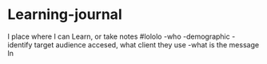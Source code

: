 # Learning-journal
I place where I can Learn, or take notes
#lololo
-who
 -demographic
  -identify target audience
   accesed, what client they use
   -what is the message
ln
